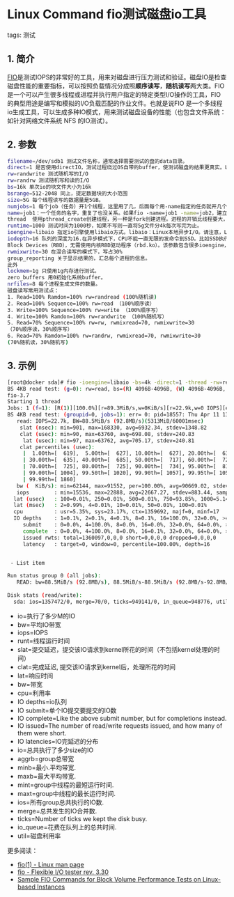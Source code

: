 #  Linux Command fio测试磁盘io工具
tags: 测试

## 1. 简介

[FIO](https://github.com/axboe/fio)是测试IOPS的非常好的工具，用来对磁盘进行压力测试和验证。磁盘IO是检查磁盘性能的重要指标，可以按照负载情况分成照**顺序读写**，**随机读写**两大类。FIO是一个可以产生很多线程或进程并执行用户指定的特定类型I/O操作的工具，FIO的典型用途是编写和模拟的I/O负载匹配的作业文件。也就是说FIO 是一个多线程io生成工具，可以生成多种IO模式，用来测试磁盘设备的性能（也包含文件系统：如针对网络文件系统 NFS 的IO测试）。


## 2. 参数

```bash
filename=/dev/sdb1 测试文件名称，通常选择需要测试的盘的data目录。
direct=1 是否使用directIO，测试过程绕过OS自带的buffer，使测试磁盘的结果更真实。Linux读写的时候，内核维护了缓存，数据先写到缓存，后面再后台写到SSD。读的时候也优先读缓存里的数据。这样速度可以加快，但是一旦掉电缓存里的数据就没了。所以有一种模式叫做DirectIO，跳过缓存，直接读写SSD。 
rw=randwrite 测试随机写的I/O
rw=randrw 测试随机写和读的I/O
bs=16k 单次io的块文件大小为16k
bsrange=512-2048 同上，提定数据块的大小范围
size=5G 每个线程读写的数据量是5GB。
numjobs=1 每个job（任务）开1个线程，这里用了几，后面每个用-name指定的任务就开几个线程测试。所以最终线程数=任务数（几个name=jobx）* numjobs。 
name=job1：一个任务的名字，重复了也没关系。如果fio -name=job1 -name=job2，建立了两个任务，共享-name=job1之前的参数。-name之后的就是job2任务独有的参数。 
thread  使用pthread_create创建线程，另一种是fork创建进程。进程的开销比线程要大，一般都采用thread测试。 
runtime=1000 测试时间为1000秒，如果不写则一直将5g文件分4k每次写完为止。
ioengine=libaio 指定io引擎使用libaio方式。libaio：Linux本地异步I/O。请注意，Linux可能只支持具有非缓冲I/O的排队行为（设置为“direct=1”或“buffered=0”）；rbd:通过librbd直接访问CEPH Rados 
iodepth=16 队列的深度为16.在异步模式下，CPU不能一直无限的发命令到SSD。比如SSD执行读写如果发生了卡顿，那有可能系统会一直不停的发命令，几千个，甚至几万个，这样一方面SSD扛不住，另一方面这么多命令会很占内存，系统也要挂掉了。这样，就带来一个参数叫做队列深度。
Block Devices（RBD），无需使用内核RBD驱动程序（rbd.ko）。该参数包含很多ioengine，如：libhdfs/rdma等
rwmixwrite=30 在混合读写的模式下，写占30%
group_reporting 关于显示结果的，汇总每个进程的信息。
此外
lockmem=1g 只使用1g内存进行测试。
zero_buffers 用0初始化系统buffer。
nrfiles=8 每个进程生成文件的数量。
磁盘读写常用测试点：
1. Read=100% Ramdon=100% rw=randread (100%随机读)
2. Read=100% Sequence=100% rw=read （100%顺序读）
3. Write=100% Sequence=100% rw=write （100%顺序写）
4. Write=100% Ramdon=100% rw=randwrite （100%随机写）
5. Read=70% Sequence=100% rw=rw, rwmixread=70, rwmixwrite=30
（70%顺序读，30%顺序写）
6. Read=70% Ramdon=100% rw=randrw, rwmixread=70, rwmixwrite=30
(70%随机读，30%随机写)
```
## 3. 示例

```bash
[root@docker sda]# fio -ioengine=libaio -bs=4k -direct=1 -thread -rw=read -filename=/dev/sda -name="BS 4KB read test" -iodepth=16 -runtime=60
BS 4KB read test: (g=0): rw=read, bs=(R) 4096B-4096B, (W) 4096B-4096B, (T) 4096B-4096B, ioengine=libaio, iodepth=16
fio-3.7
Starting 1 thread
Jobs: 1 (f=1): [R(1)][100.0%][r=89.3MiB/s,w=0KiB/s][r=22.9k,w=0 IOPS][eta 00m:00s]
BS 4KB read test: (groupid=0, jobs=1): err= 0: pid=18557: Thu Apr 11 13:08:11 2019
   read: IOPS=22.7k, BW=88.5MiB/s (92.8MB/s)(5313MiB/60001msec)
    slat (nsec): min=901, max=168330, avg=6932.34, stdev=1348.82
    clat (usec): min=90, max=63760, avg=698.08, stdev=240.83
     lat (usec): min=97, max=63762, avg=705.17, stdev=240.81
    clat percentiles (usec):
     |  1.00th=[  619],  5.00th=[  627], 10.00th=[  627], 20.00th=[  635],
     | 30.00th=[  635], 40.00th=[  685], 50.00th=[  717], 60.00th=[  725],
     | 70.00th=[  725], 80.00th=[  725], 90.00th=[  734], 95.00th=[  816],
     | 99.00th=[ 1004], 99.50th=[ 1020], 99.90th=[ 1057], 99.95th=[ 1057],
     | 99.99th=[ 1860]
   bw (  KiB/s): min=62144, max=91552, per=100.00%, avg=90669.02, stdev=3533.77, samples=120
   iops        : min=15536, max=22888, avg=22667.27, stdev=883.44, samples=120
  lat (usec)   : 100=0.01%, 250=0.01%, 500=0.01%, 750=93.85%, 1000=5.14%
  lat (msec)   : 2=0.99%, 4=0.01%, 10=0.01%, 50=0.01%, 100=0.01%
  cpu          : usr=5.35%, sys=23.17%, ctx=1359692, majf=0, minf=17
  IO depths    : 1=0.1%, 2=0.1%, 4=0.1%, 8=0.1%, 16=100.0%, 32=0.0%, >=64=0.0%
     submit    : 0=0.0%, 4=100.0%, 8=0.0%, 16=0.0%, 32=0.0%, 64=0.0%, >=64=0.0%
     complete  : 0=0.0%, 4=100.0%, 8=0.0%, 16=0.1%, 32=0.0%, 64=0.0%, >=64=0.0%
     issued rwts: total=1360097,0,0,0 short=0,0,0,0 dropped=0,0,0,0
     latency   : target=0, window=0, percentile=100.00%, depth=16
 

 - List item

Run status group 0 (all jobs):
   READ: bw=88.5MiB/s (92.8MB/s), 88.5MiB/s-88.5MiB/s (92.8MB/s-92.8MB/s), io=5313MiB (5571MB), run=60001-60001msec
 
Disk stats (read/write):
  sda: ios=1357472/0, merge=70/0, ticks=949141/0, in_queue=948776, util=99.88%
```

 - io=执行了多少M的IO
 - bw=平均IO带宽
 - iops=IOPS
 - runt=线程运行时间
 - slat=提交延迟，提交该IO请求到kernel所花的时间（不包括kernel处理的时间）
 - clat=完成延迟, 提交该IO请求到kernel后，处理所花的时间
 - lat=响应时间
 - bw=带宽
 - cpu=利用率
 - IO depths=io队列
 - IO submit=单个IO提交要提交的IO数
 - IO complete=Like the above submit number, but for completions instead.
 - IO issued=The number of read/write requests issued, and how many of  them were short.
 - IO latencies=IO完延迟的分布
 - io=总共执行了多少size的IO
 - aggrb=group总带宽
 - minb=最小.平均带宽.
 - maxb=最大平均带宽.
 - mint=group中线程的最短运行时间.
 - maxt=group中线程的最长运行时间.
 - ios=所有group总共执行的IO数.
 - merge=总共发生的IO合并数.
 - ticks=Number of ticks we kept the disk busy.
 - io_queue=花费在队列上的总共时间.
 - util=磁盘利用率


更多阅读：

 - [fio(1) - Linux man page](https://linux.die.net/man/1/fio)
 - [fio - Flexible I/O tester rev. 3.30](https://fio.readthedocs.io/en/latest/fio_doc.html)
 - [Sample FIO Commands for Block Volume Performance Tests on Linux-based Instances](https://docs.oracle.com/en-us/iaas/Content/Block/References/samplefiocommandslinux.htm)
